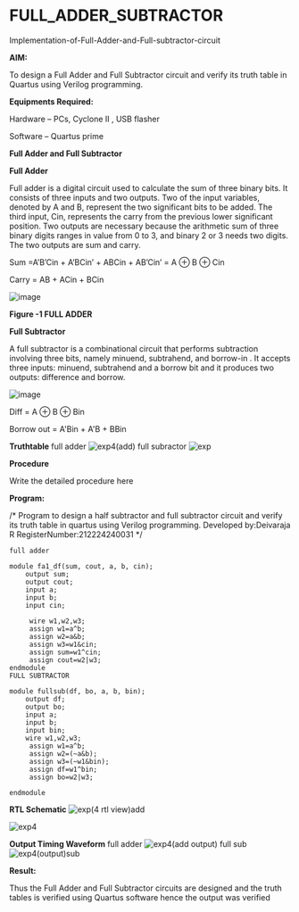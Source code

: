 # FULL_ADDER_SUBTRACTOR

Implementation-of-Full-Adder-and-Full-subtractor-circuit

**AIM:**

To design a Full Adder and Full Subtractor circuit and verify its truth table in Quartus using Verilog programming.

**Equipments Required:**

Hardware – PCs, Cyclone II , USB flasher

Software – Quartus prime

**Full Adder and Full Subtractor**

**Full Adder**

Full adder is a digital circuit used to calculate the sum of three binary bits. It consists of three inputs and two outputs. Two of the input variables, denoted by A and B, represent the two significant bits to be added. The third input, Cin, represents the carry from the previous lower significant position. Two outputs are necessary because the arithmetic sum of three binary digits ranges in value from 0 to 3, and binary 2 or 3 needs two digits. The two outputs are sum and carry.

Sum =A’B’Cin + A’BCin’ + ABCin + AB’Cin’ = A ⊕ B ⊕ Cin 

Carry = AB + ACin + BCin

![image](https://github.com/naavaneetha/FULL_ADDER_SUBTRACTOR/assets/154305477/0f30ba51-5ffb-4198-845f-18e054f675e7)

**Figure -1 FULL ADDER**

**Full Subtractor**

A full subtractor is a combinational circuit that performs subtraction involving three bits, namely minuend, subtrahend, and borrow-in . It accepts three inputs: minuend, subtrahend and a borrow bit and it produces two outputs: difference and borrow.

![image](https://github.com/naavaneetha/FULL_ADDER_SUBTRACTOR/assets/154305477/02b24f51-ab51-4304-9ad6-7b81ffc1ead5)

Diff = A ⊕ B ⊕ Bin 

Borrow out = A'Bin + A'B + BBin

**Truthtable**
full adder
![exp4(add)](https://github.com/user-attachments/assets/ea1232de-034e-4e27-9e0d-78bb5b483e3a)
full subractor
![exp](https://github.com/user-attachments/assets/14a3eef5-3c50-431a-8c32-8145ea773de5)

**Procedure**

Write the detailed procedure here
 
**Program:**

/* Program to design a half subtractor and full subtractor circuit and verify its truth table in quartus using Verilog programming. Developed by:Deivaraja R RegisterNumber:212224240031
*/
~~~
full adder

module fa1_df(sum, cout, a, b, cin);
    output sum;
    output cout;
    input a;
    input b;
    input cin;

	 wire w1,w2,w3;
	 assign w1=a^b;
	 assign w2=a&b;
	 assign w3=w1&cin;
	 assign sum=w1^cin;
	 assign cout=w2|w3;
endmodule
FULL SUBTRACTOR

module fullsub(df, bo, a, b, bin);
    output df;
    output bo;
    input a;
    input b;
    input bin;
	wire w1,w2,w3;
	 assign w1=a^b;
	 assign w2=(~a&b);
	 assign w3=(~w1&bin);
	 assign df=w1^bin;
	 assign bo=w2|w3;

endmodule
~~~

**RTL Schematic**
![exp(4 rtl view)add](https://github.com/user-attachments/assets/0dab5aa6-15bb-4358-9c79-98fcf3d85d48)

![exp4](https://github.com/user-attachments/assets/ffe57116-ccee-4b75-8ff6-c49b57dbbcd6)


**Output Timing Waveform**
full adder
![exp4(add output)](https://github.com/user-attachments/assets/0b349e6c-4eed-4803-b061-971913b9a92e)
full sub
![exp4(output)sub](https://github.com/user-attachments/assets/9dc89732-bc1f-4209-9410-9d2437ffaff1)


**Result:**

Thus the Full Adder and Full Subtractor circuits are designed and the truth tables is verified using Quartus software hence the output was verified




